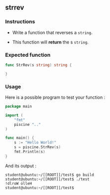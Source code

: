 ## strrev

### Instructions

- Write a function that reverses a `string`.

- This function will **return** the s `string`.

### Expected function

```go
func StrRev(s string) string {

}
```

### Usage

Here is a possible program to test your function :

```go
package main

import (
	"fmt"
	piscine ".."
)

func main() {
	s := "Hello World!"
	s = piscine.StrRev(s)
	fmt.Println(s)
}
```

And its output :

```console
student@ubuntu:~/[[ROOT]]/test$ go build
student@ubuntu:~/[[ROOT]]/test$ ./test
!dlroW olleH
student@ubuntu:~/[[ROOT]]/test$
```
